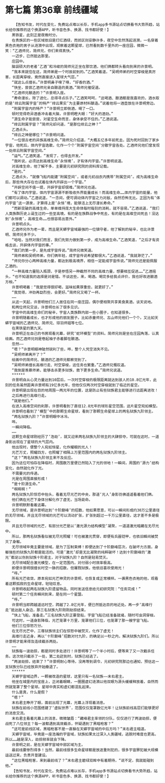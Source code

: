 # 第七篇 第36章 前线疆域
        【告知书友，时代在变化，免费站点难以长存，手机app多书源站点切换看书大势所趋，站长给你推荐的这个换源APP，听书音色多、换源、找书都好使！】
       黑铁星，此刻正是夜晚时分。
       在贵族区的一些区域依旧是灯红酒绿，而郊区则安静许多，夜空中忽然荡起涟漪，一名穿着黑色衣袍的男子从涟漪中出现，观察着这颗星球，已然看到数千里外的一座庄园，微微一笑：“乙酒师兄，简师兄，你们来得真快。”
       一迈步，已然抵达那里。
       庄园中。
       脑袋硕大的老者’乙酒’和冷峻的简师兄正坐在那饮酒，他们俩都转头看向到来的许景明。
       “我本来就住在这，简师弟是一个时辰前到的。”乙酒笑着道，“吴明师弟的时空穿梭是真厉害，长距离穿梭，竟然直接进入星球大气层。”
       “就这么点擅长。”许景明鼻子嗅了嗅，“好香的酒。”
       “快坐，尝尝乙酒师兄亲自酿造的美酒。”简师兄催促道。
       “乙酒师兄酿造的？”许景明入座。
       “寿命漫长，除了进化，总得寻点乐子。”乙酒笑呵呵，“这喝酒、酿酒都是我喜欢的，酒水取的是‘绯云附属宇宙’的特产‘绯云果实’为主要原材料酿造。”说着他将一酒壶放在许景明旁边。
       “附属宇宙内的特产？”许景明立即倒酒，喝了一口。
       顿时觉得奇异酒香冲击着大脑，许景明瞪大眼：“好大的酒劲。”
       “源生命才能尝尝，对星空生命而言，身体承受不住的。”乙酒说道。
       “绯云附属宇宙？”简师兄却问道，“是那位绯云之神？”
       乙酒点头。
       “绯云之神是哪位？”许景明问道。
       “一位很古老的异族高维生命。”简师兄介绍道，“大概五亿多年前死去，因为死时回到了家乡宇宙，他死后，体内宇宙逸散，化作一个个‘附属宇宙空间’分散宇宙各处。乙酒师兄他们曾发现一处绯云附属宇宙空间。”
       “运气。”乙酒笑道，“发现了，也得去开发。”
       “我听说，必须达到高维生命‘永恒境’，才有体内宇宙。”许景明说道。
       对高维生命，他了解不多，主要是元初研究院的资料库记载。
       “是的。”
       乙酒点头，“就像飞船内能建‘附属空间’，或者元初战衣内携带‘附属空间’。成为高维生命后，那些伟大存在也试着在体内开辟出一个宇宙。”
       “开辟空间不值一提，开辟宇宙却很难。”简师兄也道。
       “有了体内宇宙，体内宇宙源源不断吸收外界能量成长！而高维生命……体内宇宙的能量，他们都可以调动。”乙酒说道，“一念间，便可调动体内宇宙之力对敌，自然恐怖无比。正因为有‘体内宇宙’这一源泉，才算得上是‘永恒’境，能够活上无尽漫长寿命。”
       “而新突破的高维生命，单单维持庞大生命体每时每刻的消耗，就不容易。”乙酒说道，“我们人类族群历史上诞生过的一些至高境，有的是在族群战争中死去，有的是在高维空间死去！没达到‘永恒境’，高维生命……也很容易出意外。”
       许景明点头。
       乙酒师兄作为老一辈，而且是天蟒宇宙域最强的一位镇守者，他了解到的秘辛，也比许景明、简师兄多不少。
       “哈哈，当然对我们而言，我们先努力做到第一步，成为高维生命。”乙酒笑道，“之后才有资格去谈，开辟体内宇宙的事。”
       “我们的第一步，是先成宇宙传说。”简师兄微笑道。
       “简师弟和吴明师弟，你们俩年轻，成宇宙传说希望都很大。”乙酒说道，“我就渺茫了。”
       “师兄你分心两种高维力量，都达到极高境界，相信一定能成宇宙传说。”简师兄还是挺佩服乙酒的。
       “一种高维力量陷入瓶颈，于是参悟另一种截然不同的高维力量，想要相互促进……”乙酒摇头，“也不知道我的选择是对是错。不谈这些，来，喝酒。喝完多给我点评价，我也好改进酿酒方桉。”
       许景明喝着：“我是觉得很好喝，滋味如果厚重些，就更好了。”
       “我觉得，冲劲再勐烈些，会更好。”简师兄又喝了一杯。
       ……
       从这一天起，许景明他们三人居住在同一座庄园，偶尔便相聚共享美食美酒，谈天说地。
       和两位师兄交谈，许景明也长了很多见识。
       宇宙中的高维生命们的秘辛，宇宙人类族群内部一些小圈子，也知道很多。
       许景明随着成长，也才形成他的朋友圈子。比如赤童师兄、古山师兄他们一个个。又比如天蟒宇宙域的乙酒师兄、简师兄、琼羽师姐等七位。
       在黑铁星的第九天。
       许景明正在自己的书房观看光幕，研究‘蛇环模型‘的资料。简师兄则是坐在庄园角落，认真绘画。而乙酒师兄则是卷起袖子赤着脚在酿酒。
       忽然——
       “嗯？”许景明眼神陡然锐利了些，哗，整个人凭空消失不见。
       “吴明师弟离开了？”
       绘画中的简师兄、酿酒的乙酒师兄都察觉到了。
       “吴明师弟擅长高维行走、时空穿梭，这任务也繁重。”乙酒师兄慨叹道。
       “我倒是羡慕师弟，能够击杀更多狱族，救下更多生命。”简师兄说道。
       ******
       许景明自从心灵力量达到10层后，一次时空穿梭的极限距离就达到骇人的10.8亿光年，此刻的任务虽然距离许景明有19亿多光年，但他仅仅两次时空穿梭就到了临近的星空。
       许景明是出现在目的地周围一两光年的位置，这是防止有些狱族君主能够进行远距离进攻！
       之后再进行高维行走。
       “就是他们。”
       在进入高维空间的刹那，许景明看到了直径12.8光年的球形星空范围，这片星空宛如模型。
       许景明也看到了‘模型’中的那颗生命星球，看到了那颗生命星球上的两名狱族九阶领主。
       “两名狱族九阶？”许景明眼中冰冷。
       哗。
       一瞬间降临。
       ……
       这颗生命星球刚经历了‘浩劫’，就又迎来两名狱族九阶领主的大肆掠夺，可就在这时，一道身影出现在了星球的大气层内。
       他出现时，便整个人宛如恒星，化作耀眼的光人！
       光芒万丈，照耀四方，也照耀了相隔上万里范围内的两名狱族九阶领主。
       “这？”两名狱族九阶领主来不及反应。
       因为这位可怕存在降临时，周围数万里便已然陷入了光的领地！一瞬间，周围的‘源力’结构变化，自然就化作了光。
       不需要光的传递。
       光是在周围直接形成！
       “是十阶源生命。”
       “啊啊啊！”
       两名狱族九阶惊恐中抬头，看着无尽光芒的中央，那道‘光人’身影彷佛遥遥看着他们俩。
       他们俩在光芒下身体分解化作了虚无，当场毙命。
       许景明默默看着这幕。
       无尽领域，是许景明达到‘十阶巅峰’的招数，他如果愿意，可以一瞬间形成约30万公里直径的无尽领域。并且无尽领域的光芒可以流动扩张，扩张到超过一千万公里直径，这才差不多是极限。
       并且无尽领域的光芒，有部分光芒是以‘激光源力结构模型’凝聚，一道道激光暗藏在无尽光中。
       所以，那两名狱族看似被无尽光照耀！可也被激光贯穿，即便有兵器铠甲，也依旧瞬间被焚灭了身躯。
       无尽领域毕竟主要是领域，是为了压制束缚！即便达到了十阶巅峰层次，在破坏力方面，身躯强些的狱族九阶都是能活的。可是’激光’却是无比凝聚的纯粹破坏！达到十阶巅峰的‘激光’都足以伤到狱族十阶君主，对于狱族九阶？自然是轻易焚灭。
       无尽领域配合激光模型，在一定范围内，对付弱小时效率极高。
       即便许景明很擅长时空一脉的招数，但屠戮狱族，他依旧喜欢使用光！
       “呼。”
       所有光芒收敛，原本宛如光芒神灵的许景明，也恢复成正常模样。一袭黑色衣袍的他，观看着这颗孤寂的生命星球，轻轻叹息。
       许景明收起两名狱族九阶遗留物品，同时发送信息给元初研究院：“任务完成！”
       顿时第二个任务瞬间到来，是在同一个星盟。
       “呼。”
       许景明当即跨越遥远时空，跨越了2.8亿光年，便已然抵达目的地近处。再一步‘高维行走’抵达敌人身边，那三名狱族九阶刚刚劫掠结束。
       “快上飞船，准备走。”三名狱族九阶正要登船，宇宙飞船已经准备就绪，随时可虫洞穿梭。
       可这时，一道身影降临，光芒笼罩十万里，笼罩他们三位，也笼罩了那一艘宇宙飞船。
       他们三位惊怒万分。
       在无尽光芒中，三尊狱族领主们在惊怒中被焚灭，化作了虚无！
       高维行走近身，再以‘十阶巅峰’招数对付九阶，的确足以一秒之内，解决狱族九阶们。所以许景明才能来得及连续截杀两处。
       ……
       狱族每一波劫掠，都是同时多处进行！许景明等了一个半小时后，便等来了又一次截杀任务。这次他只截杀了一处，第二处赶到时，狱族已经逃了。
       “两波劫掠，结束了？”许景明耐心等待，没再等到调令，元初研究院那边也通知，预估这一支狱族分队已经放弃开始撤退了。
       ******
       天蟒宇宙域边界，一颗被改造的星球，这里只有一名狱族——末右君主。
       他坐在城堡内的宝座上，正闭着眼睛，一圈圈虚幻涟漪以他双眼为源头缓缓释放着，自然而然就笼罩了整个星球。星球中真实和虚幻都混乱起来。
       什么是真，什么是假？
       “嗯？”
       末右君主睁开了眼，面前出现了光幕，光幕上浮现着消息。
       狱族在前线小范围搭建了‘虚拟世界’，范围仅仅笼罩数亿光年！让狱族前线高层们能够更好的消息交流。
       末右君主看着光幕上的消息，微微皱眉：“藏峰君主率领的分队，仅仅进行了两波劫掠，便战死了八位领主？每一波都遇到高效截杀，怀疑遇到了黑暗枪客？”
       “这可是前线区域，黑暗枪客不是一直躲在天蟒宇宙域的中后方吗？”末右君主暗道。
       天蟒宇宙域，毕竟是一座浩瀚的宇宙域，狱族如果太过深入人类疆域，逃脱时难度也更高。所以……越是深入，劫掠频率就会下降。
       许景明之前，是在天蟒宇宙域中部区域为主。
       最前线要惨烈得多！当然，最前线很多生命星球都是放逐重刑犯的，很多宇宙罪犯被大规模运送过来，负责开垦建设。
       “这位黑暗枪客，来到最前线了？”末右君主碧绿双眸中有着期待，“说不定，我就能碰到他。”
       【告知书友，时代在变化，免费站点难以长存，手机app多书源站点切换看书大势所趋，站长给你推荐的这个换源APP，听书音色多、换源、找书都好使！】